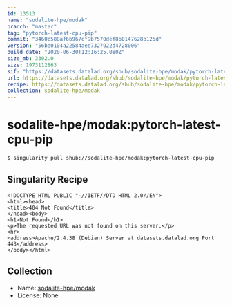 ```yaml
---
id: 13513
name: "sodalite-hpe/modak"
branch: "master"
tag: "pytorch-latest-cpu-pip"
commit: "3460c588af6b967cf9b7570def8b0147628b125d"
version: "56be0104a22584aee7327922d4728006"
build_date: "2020-06-30T12:16:25.080Z"
size_mb: 3302.0
size: 1973112863
sif: "https://datasets.datalad.org/shub/sodalite-hpe/modak/pytorch-latest-cpu-pip/2020-06-30-3460c588-56be0104/56be0104a22584aee7327922d4728006.sif"
url: https://datasets.datalad.org/shub/sodalite-hpe/modak/pytorch-latest-cpu-pip/2020-06-30-3460c588-56be0104/
recipe: https://datasets.datalad.org/shub/sodalite-hpe/modak/pytorch-latest-cpu-pip/2020-06-30-3460c588-56be0104/Singularity
collection: sodalite-hpe/modak
---
```


# sodalite-hpe/modak:pytorch-latest-cpu-pip

```bash
$ singularity pull shub://sodalite-hpe/modak:pytorch-latest-cpu-pip
```

## Singularity Recipe

```singularity
<!DOCTYPE HTML PUBLIC "-//IETF//DTD HTML 2.0//EN">
<html><head>
<title>404 Not Found</title>
</head><body>
<h1>Not Found</h1>
<p>The requested URL was not found on this server.</p>
<hr>
<address>Apache/2.4.38 (Debian) Server at datasets.datalad.org Port 443</address>
</body></html>
```

## Collection

 - Name: [sodalite-hpe/modak](https://github.com/sodalite-hpe/modak)
 - License: None

